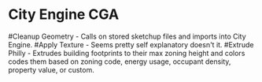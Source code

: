 # City Engine CGA
#Cleanup Geometry - Calls on stored sketchup files and imports into City Engine.
#Apply Texture - Seems pretty self explanatory doesn't it.
#Extrude Philly - Extrudes building footprints to their max zoning height and colors codes them based on zoning code, energy usage, occupant density, property value, or custom.
